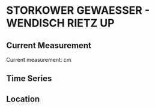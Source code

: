 # STORKOWER GEWAESSER - WENDISCH RIETZ UP

## Current Measurement

Current measurement: <Value topic="rivers/pegel-online/SKG/WENDISCH-RIETZ-UP/measurementValue"/> cm

## Time Series

<TimeSeries topic="rivers/pegel-online/SKG/WENDISCH-RIETZ-UP/measurementValue" period="week" />

## Location

<WorldMap>
  <Marker lat="52.214285860166115" lon="14.0029671431213" labelTopic="rivers/pegel-online/SKG/WENDISCH-RIETZ-UP/measurementValue" />
</WorldMap>
